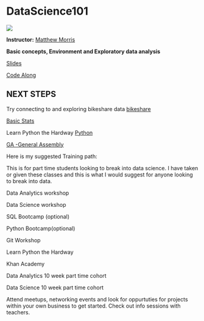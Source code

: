# DataScience101

![](https://ga-core.s3.amazonaws.com/production/uploads/program/default_image/1560/thumb_data_science.jpg)


<b/>Instructor:</b> <a href="https://www.linkedin.com/in/matthew-morris-4a58b72b/">Matthew Morris</a>

<!-- **Note:** Prior to the first day of class complete the 10-15 hours of pre-work in order to be properly prepared for class [(prework)](https://gist.github.com/kevinmcalear/9e5625d5eac58fe35de8#account) -->

**Basic concepts, Environment and Exploratory data analysis**

[Slides](https://github.com/Morrisdata/DataScience101/blob/master/gitPYTHON%20SETUP.pdf) 

[Code Along](https://github.com/Morrisdata/DataScience101/blob/master/DS_intro.ipynb)

## NEXT STEPS
Try connecting to and exploring bikeshare data
[bikeshare](https://github.com/Morrisdata/DataScience101/blob/master/bikeshare.csv)

[Basic Stats](https://www.khanacademy.org/math/statistics-probability)

Learn Python the Hardway
[Python](https://learnpythonthehardway.org/book/)

[GA -General Assembly](https://generalassemb.ly/)

Here is my suggested Training path:

This is for part time students looking to break into data science. I have taken or given these classes and this is what I would suggest for anyone looking to break into data. 

Data Analytics workshop 

Data Science workshop

SQL Bootcamp (optional)

Python Bootcamp(optional)

Git Workshop

Learn Python the Hardway

Khan Academy

Data Analytics 10 week part time cohort

Data Science 10 week part time cohort


Attend meetups, networking events and look for oppurtuties for projects within your own business to get started. 
Check out info sessions with teachers. 
